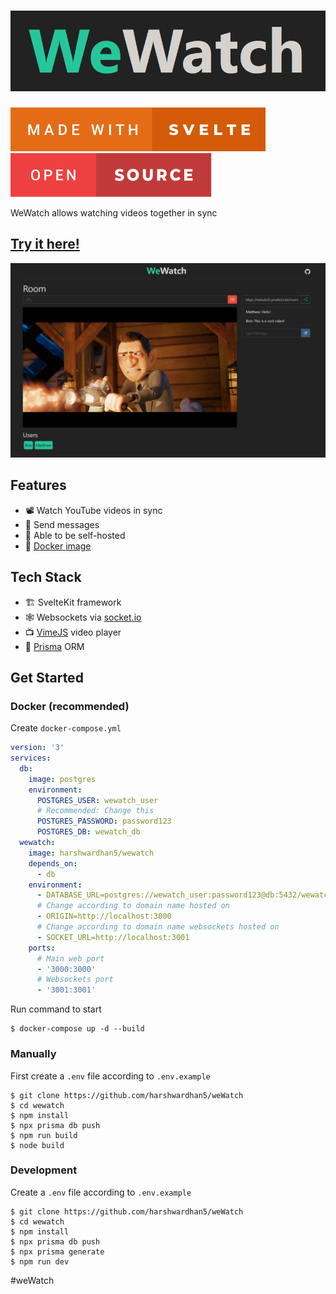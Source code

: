 # ![WeWatch logo](https://raw.githubusercontent.com/harshwardhan5/wewatch/master/github/logo.png)

<div>
<img src="https://raw.githubusercontent.com/harshwardhan5/wewatch/master/github/made-with-svelte.svg">
<img src="https://raw.githubusercontent.com/harshwardhan5/wewatch/master/github/open-source.svg">
</div>

WeWatch allows watching videos together in sync

## [Try it here!](https)

![Screenshot](https://raw.githubusercontent.com/harshwardhan5/wewatch/master/github/screenshot.png)

## Features

- 📽️ Watch YouTube videos in sync
- 💬 Send messages
- 👷 Able to be self-hosted
- 🐳 [Docker image](https://hub.docker.com/r/harshwardhan5/wewatch)

## Tech Stack

- 🏗️ SvelteKit framework
- 🕸️ Websockets via [socket.io](https://socket.io/)
- 📺 [VimeJS](https://vimejs.com/) video player
- 📝 [Prisma](https://www.prisma.io/) ORM

## Get Started

### Docker (recommended)

Create `docker-compose.yml`

```yml
version: '3'
services:
  db:
    image: postgres
    environment:
      POSTGRES_USER: wewatch_user
      # Recommended: Change this
      POSTGRES_PASSWORD: password123
      POSTGRES_DB: wewatch_db
  wewatch:
    image: harshwardhan5/wewatch
    depends_on:
      - db
    environment:
      - DATABASE_URL=postgres://wewatch_user:password123@db:5432/wewatch_db
      # Change according to domain name hosted on
      - ORIGIN=http://localhost:3000
      # Change according to domain name websockets hosted on
      - SOCKET_URL=http://localhost:3001
    ports:
      # Main web port
      - '3000:3000'
      # Websockets port
      - '3001:3001'
```

Run command to start

```console
$ docker-compose up -d --build
```

### Manually

First create a `.env` file according to `.env.example`

```console
$ git clone https://github.com/harshwardhan5/weWatch
$ cd wewatch
$ npm install
$ npx prisma db push
$ npm run build
$ node build
```

### Development

Create a `.env` file according to `.env.example`

```console
$ git clone https://github.com/harshwardhan5/weWatch
$ cd wewatch
$ npm install
$ npx prisma db push
$ npx prisma generate
$ npm run dev
```
#  weWatch 
 
 
